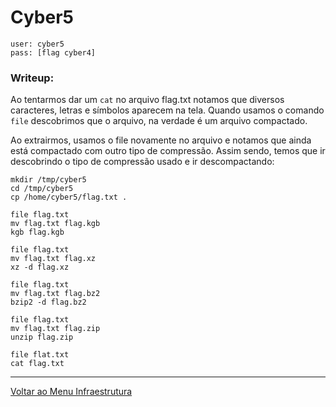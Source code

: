 # Cyber5

```
user: cyber5
pass: [flag cyber4]
```
### Writeup:

Ao tentarmos dar um `cat` no arquivo flag.txt notamos que diversos caracteres, letras e símbolos aparecem na tela.
Quando usamos o comando `file` descobrimos que o arquivo, na verdade é um arquivo compactado.

Ao extrairmos, usamos o file novamente no arquivo e notamos que ainda está compactado com outro tipo de compressão. Assim sendo, temos que ir descobrindo o tipo de compressão usado e ir descompactando:

```
mkdir /tmp/cyber5
cd /tmp/cyber5 
cp /home/cyber5/flag.txt .

file flag.txt
mv flag.txt flag.kgb
kgb flag.kgb

file flag.txt
mv flag.txt flag.xz
xz -d flag.xz

file flag.txt
mv flag.txt flag.bz2
bzip2 -d flag.bz2

file flag.txt
mv flag.txt flag.zip
unzip flag.zip

file flat.txt
cat flag.txt
```

---

[Voltar ao Menu Infraestrutura](https://github.com/insidersec/ctf_writeups/blob/master/Infraestrutura/infraestrutura.md)